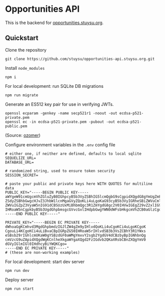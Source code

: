 # Opportunities API

This is the backend for [opportunities.stuysu.org](https://opportunities.stuysu.org).

## Quickstart

Clone the repository

```shell
git clone https://github.com/stuysu/opportunities-api.stuysu.org.git
```

Install `node_modules`

```shell
npm i
```

For local development: run SQLite DB migrations

```shell
npm run migrate
```

Generate an ES512 key pair for use in verifying JWTs.

```shell
openssl ecparam -genkey -name secp521r1 -noout -out ecdsa-p521-private.pem
openssl ec -in ecdsa-p521-private.pem -pubout -out ecdsa-p521-public.pem
```

(Source: [ozomer](https://github.com/auth0/node-jwa/issues/23))

Configure environment variables in the `.env` config file

```shell
# either one, if neither are defined, defaults to local sqlite
SEQUELIZE_URL=
DATABASE_URL=

# randomized string, used to ensure token security
SESSION_SECRET=

# paste your public and private keys here WITH QUOTES for multiline data
PUBLIC_KEY="-----BEGIN PUBLIC KEY-----
aWYgeW91cmUgcmVhZGluZyB0IGhpcyB5b3VyZSBhIG5lcmQgbG9sCgpidXQgdG8gYmUgZmFpciB3
ZSdyZSBhbGwgcHJvZ3JhbW1lcnMgaGVyZQoKLi4uLgoKaG93cyB5b3VyIGRheSBiZWVuCml2ZSBi
ZWVuIGZpZ3VyaW5nIG91dCBSUzUxMiBhbmQgc3R1ZmYgdG8gc2V0IHVwIGEgZ29vZ2xlIG9hdXRo
IHRoaW5nCgpkbyB5b3UgdGhpbmsgcGVvcGxlIHdpbGwgYWN0dWFsbHkgcmVhZCB0aGlzCgoKCg==
-----END PUBLIC KEY-----"

PRIVATE_KEY="-----BEGIN EC PRIVATE KEY-----
dWhoaGgKCmhvd3MgdGhpbmdzIGJlZW4gZm9yIHlvdQoKLi4uCgoKCi4uLgoKCgoK
CgouLi4KCgoKCi4uLiBvaCBpIGRpZG50IHRoaW5rIHlvdSB3b3VsZCBhY3R1YWxs
eSBsb29rIGhlcmUKaW0gYSBzdGF0aWMgYmxvY2sgb2YgdGV4dCBzbyBpIGNhbnQg
cmVzcG9uZApidXQgdWgKCnlheXkgaWYgaXQgd2FzIGdvb2QKaXRsbCBnZXQgYmV0
dGVyIGlmIGl0IHdhcyBiYWQKCgo=
-----END EC PRIVATE KEY-----"
# (these are non-working examples)
```

For local development: start dev server

```shell
npm run dev
```

Deploy server

```shell
npm run start
```
